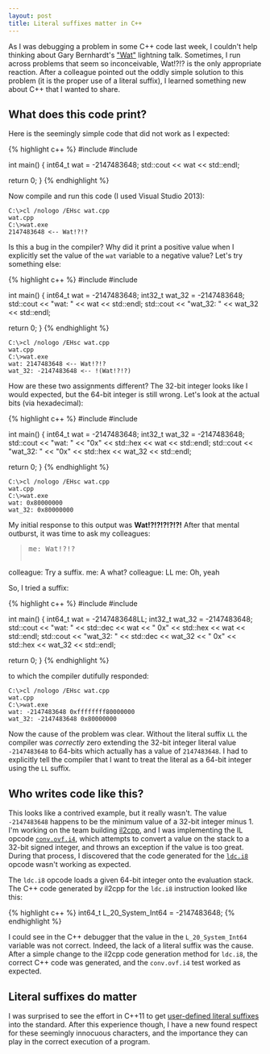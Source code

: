 ```yaml
---
layout: post
title: Literal suffixes matter in C++
---
```

As I was debugging a problem in some C++ code last week, I couldn't help thinking about Gary Bernhardt's ["Wat"](https://www.destroyallsoftware.com/talks/wat) lightning talk. Sometimes, I run across problems that seem so inconceivable, Wat!?!? is the only appropriate reaction. After a colleague pointed out the oddly simple solution to this problem (it is the proper use of a literal suffix), I learned something new about C++ that I wanted to share.

## What does this code print?
Here is the seemingly simple code that did not work as I expected:

{% highlight c++ %}
#include <iostream>
#include <cstdint>

int main() {
  int64_t wat = -2147483648;
  std::cout << wat << std::endl;

  return 0;
}
{% endhighlight %}

Now compile and run this code (I used Visual Studio 2013):

    C:\>cl /nologo /EHsc wat.cpp
    wat.cpp
    C:\>wat.exe
    2147483648 <-- Wat!?!?

Is this a bug in the compiler? Why did it print a positive value when I explicitly set the value of the `wat` variable to a negative value? Let's try something else:

{% highlight c++ %}
#include <iostream>
#include <cstdint>

int main() {
  int64_t wat = -2147483648;
  int32_t wat_32 = -2147483648;
  std::cout << "wat: " << wat << std::endl;
  std::cout << "wat_32: " << wat_32 << std::endl;

  return 0;
}
{% endhighlight %}

    C:\>cl /nologo /EHsc wat.cpp
    wat.cpp
    C:\>wat.exe
    wat: 2147483648 <-- Wat!?!?
    wat_32: -2147483648 <-- !(Wat!?!?)

How are these two assignments different? The 32-bit integer looks like I would expected, but the 64-bit integer is still wrong. Let's look at the actual bits (via hexadecimal):

{% highlight c++ %}
#include <iostream>
#include <cstdint>

int main() {
  int64_t wat = -2147483648;
  int32_t wat_32 = -2147483648;
  std::cout << "wat: " << "0x" << std::hex << wat << std::endl;
  std::cout << "wat_32: " << "0x" << std::hex << wat_32 << std::endl;

  return 0;
}
{% endhighlight %}

    C:\>cl /nologo /EHsc wat.cpp
    wat.cpp
    C:\>wat.exe
    wat: 0x80000000
    wat_32: 0x80000000

My initial response to this output was **Wat!?!?!?!?!?!** After that mental outburst, it was time to ask my colleagues:

> <pre>me: Wat!?!?
colleague: Try a suffix.
me: A what?
colleague: LL
me: Oh, yeah</pre>

So, I tried a suffix:

{% highlight c++ %}
#include <iostream>
#include <cstdint>

int main() {
  int64_t wat = -2147483648LL;
  int32_t wat_32 = -2147483648;
  std::cout << "wat: " << std::dec << wat << " 0x" << std::hex << wat << std::endl;
  std::cout << "wat_32: " << std::dec << wat_32 << " 0x" << std::hex << wat_32 << std::endl;

  return 0;
}
{% endhighlight %}

to which the compiler dutifully responded:

    C:\>cl /nologo /EHsc wat.cpp
    wat.cpp
    C:\>wat.exe
    wat: -2147483648 0xffffffff80000000
    wat_32: -2147483648 0x80000000

Now the cause of the problem was clear. Without the literal suffix `LL` the compiler was *correctly* zero extending the 32-bit integer literal value `-2147483648` to 64-bits which actually has a value of `2147483648`. I had to explicitly tell the compiler that I want to treat the literal as a 64-bit integer using the `LL` suffix.

## Who writes code like this?
This looks like a contrived example, but it really wasn't. The value `-2147483648` happens to be the minimum value of a 32-bit integer minus 1. I'm working on the team building [il2cpp](http://blogs.unity3d.com/2014/05/20/the-future-of-scripting-in-unity/), and I was implementing the IL opcode [`conv.ovf.i4`](http://msdn.microsoft.com/en-us/library/system.reflection.emit.opcodes.conv_ovf_i4.aspx), which attempts to convert a value on the stack to a 32-bit signed integer, and throws an exception if the value is too great. During that process, I discovered that the code generated for the [`ldc.i8`](http://msdn.microsoft.com/en-us/library/system.reflection.emit.opcodes.ldc_i8.aspx) opcode wasn't working as expected.

The `ldc.i8` opcode loads a given 64-bit integer onto the evaluation stack. The C++ code generated by il2cpp for the `ldc.i8` instruction looked like this:

{% highlight c++ %}
int64_t L_20_System_Int64 = -2147483648;
{% endhighlight %}

I could see in the C++ debugger that the value in the `L_20_System_Int64` variable was not correct. Indeed, the lack of a literal suffix was the cause. After a simple change to the il2cpp code generation method for `ldc.i8`, the correct C++ code was generated, and the `conv.ovf.i4` test worked as expected.

## Literal suffixes do matter
I was surprised to see the effort in C++11 to get [user-defined literal suffixes](http://en.cppreference.com/w/cpp/language/user_literal) into the standard. After this experience though, I have a new found respect for these seemingly innocuous characters, and the importance they can play in the correct execution of a program.
